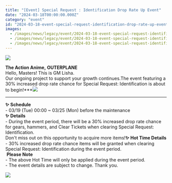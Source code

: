 ```yaml
---
title: "[Event] Special Request : Identification Drop Rate Up Event"
date: "2024-03-18T00:00:00.000Z"
category: "event"
id: "2024-03-18-event-special-request-identification-drop-rate-up-event"
images:
  - /images/news/legacy/event/2024-03-18-event-special-request-identification-drop-rate-up-event/c596207e55fa4d758cbd06ec79f10186.webp
  - /images/news/legacy/event/2024-03-18-event-special-request-identification-drop-rate-up-event/370afd24ff2b4a78952f2d85ace29629.webp
  - /images/news/legacy/event/2024-03-18-event-special-request-identification-drop-rate-up-event/8f015ad2fd654397a28c14d3a1e33e02.webp
---
```


![](/images/news/legacy/event/2024-03-18-event-special-request-identification-drop-rate-up-event/c596207e55fa4d758cbd06ec79f10186.webp)  

**The Action Anime,** **OUTERPLANE**  
Hello, Masters! This is GM Lisha.  
Our ongoing project to support your growth continues.The event featuring a 30% increased drop rate chance for Special Request: Identification is about to begin!***![](/images/news/legacy/event/2024-03-18-event-special-request-identification-drop-rate-up-event/370afd24ff2b4a78952f2d85ace29629.webp)  
***  
**✨** **Schedule**  
\- 03/19 (Tue) 00:00 ~ 03/25 (Mon) before the maintenance  
**✨** **Details**  
\- During the event period, there will be a 30% increased drop rate chance for gears, hammers, and Clear Tickets when clearing Special Request: Identification.  
Don't miss out on this opportunity to acquire more items!**✨** **Hot Time Details**  
\- 30% increased drop rate chance items will be granted when clearing Special Request: Identification during the event period.  
 **Please Note**  
\- The above Hot Time will only be applied during the event period.  
\- The event details are subject to change. Thank you.

![](/images/news/legacy/event/2024-03-18-event-special-request-identification-drop-rate-up-event/8f015ad2fd654397a28c14d3a1e33e02.webp)
